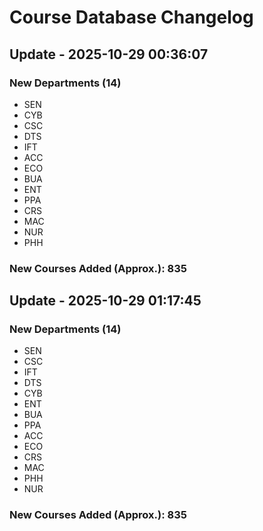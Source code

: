 # Course Database Changelog

## Update - 2025-10-29 00:36:07

### New Departments (14)
- SEN
- CYB
- CSC
- DTS
- IFT
- ACC
- ECO
- BUA
- ENT
- PPA
- CRS
- MAC
- NUR
- PHH

### New Courses Added (Approx.): 835


## Update - 2025-10-29 01:17:45

### New Departments (14)
- SEN
- CSC
- IFT
- DTS
- CYB
- ENT
- BUA
- PPA
- ACC
- ECO
- CRS
- MAC
- PHH
- NUR

### New Courses Added (Approx.): 835

